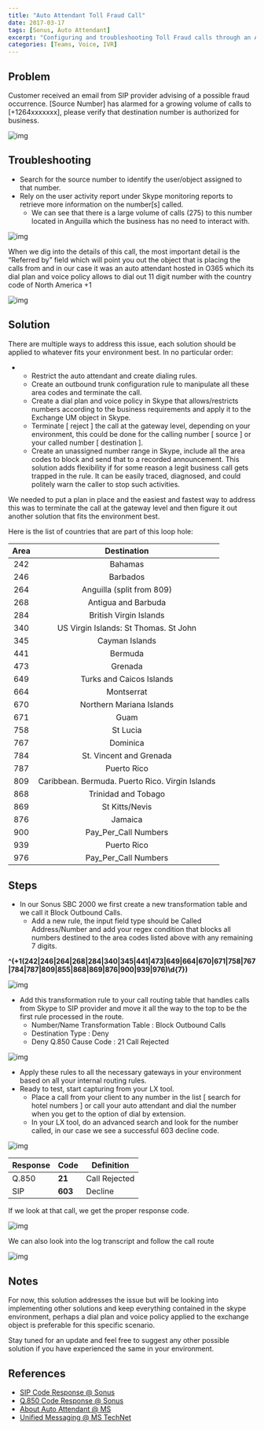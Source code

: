 ```yaml
---
title: "Auto Attendant Toll Fraud Call"
date: 2017-03-17
tags: [Sonus, Auto Attendant]
excerpt: "Configuring and troubleshooting Toll Fraud calls through an Auto Attendant"
categories: [Teams, Voice, IVR]
---
```


## Problem

Customer  received an email from SIP provider advising of a possible fraud  occurrence. [Source Number] has alarmed for a growing volume of calls to  [+1264xxxxxxx], please verify that destination number is authorized for  business.



![img](https://lh3.googleusercontent.com/nf6tWexCKykmxDbX0BW-IuIlumIADMfWuo9rvHbTiSC1-0_fMfxVeHhIfmBfYEp7HGBk8yezgPJn1JBKrO7zJo_EukedV2m4hmL-pCK9JM-W8GvLNzp9CxWB0U9FDt74aRdXsOBeo95I0Eow1vHOV9PZhlPSS3udcxU0MbQukflVYnlrSBTFcE5xGWrFbD1G_Y0v7Ag7kIAFbUtBP6M3sSo4WCMDmLJZY0DDUqYsP_qZCJ0ONkuIl0q4S5y-T7VEo_NRxXThD25jp5TRhkwf6T0p3ZmBO53ybMQKcVGMVXyAP2WFCiiL1EXCSbhmFgCnhdW5uyG-w2FEFdqXG0d25yj96saiJD80iYrKkZqFU_z4CXJoaXEcCO41bBEj8gXxU-mhCdgCGF4l1rkLklbsi5UCPjpyyztaLtVP191cMJavD9JZ7m4PXXWOPR2jIkDkoVyPqA0shT2Q5bAKyOeiZau9P0amkhgyickjVyBtoaXzASLG1vaYy13JJY_vwDUELohQCICHyPY8h-zEKc6dURcvlkCBNrjTPrsj2uI7lCWPcnxILWmbLOHt1PSv-ZEqh7FX7XW9kc-XUBVfXx5p2f_Tg8qaluQVuZkrEENlWmRyIX9ocKVFU3LMFwlUutIuR8K8fw7EZsfEPsXaw01w_iuqed1DBOPoT6yU24D7=w259-h194-no)



## Troubleshooting

- Search for the source number to identify the user/object assigned to that number.
- Rely on the user activity report under Skype monitoring reports to retrieve more information on the number[s] called.
  - We  can see that there is a large volume of calls (275) to this number  located in Anguilla which the business has no need to interact with.



![img](https://lh3.googleusercontent.com/j33qYL1Mn5yruwfQv-zWocY7yJuPfuxKYj_ZBQYukaf9NDUGXu2co2L4IGTR4x84nvy23PDqIpJ6kALp5nA6570p52SWniA45Sxru50TnitoPE2ZdI9JC-kG8qj49kOfETJEu7l2F0NcAP29e6AaOQZhhnySoxzlaIGuST06BnAf_22_gygm4pJZluLU2OwFJUA7Iq4ljauRY9RSLObbJNeyOP9PJbsDQvtOa6efFdHRx9Dbcm-W3nDZb_NdjdhG91-r_yUeVp6LReh8AuMqvaniMo95MXVJjXWGNDZZc28lK92xqi5CYhWuTlw2Z3qrV9TQWyxLacFabJ3H819joDndtCeaz5xiY1FpUZ6QY4KbFr1KwY-ksdDeK5RF5_ThPtjbt-Gu8aDYA5VInOxLVZdt5iZ5p2_kvQo9C2VOUkfkt6HGDKKcNC4yY00v-QOCbf87NWhvWchVCBkmldirCvGily3eNxskl4tIv-8oIe6RdP4IQaqQGQCjYgeFV7wLxffctr9F8RrHTT47iGmhvu1-grRddfHguxDumFTcRE3WlY4LoJGy0Ep5fWSYUBYAc6G8c-dMB-tT9sKBlP7CxmESS7AkKqurpJv1thbEXZCRoaM6njtwhP-_GxK8zDmkANxe-O4SSHgWNlJwlOO43NTpSVnJBjNhY8JQaXAf=w1183-h810-no)



When  we dig into the details of this call, the most important detail is the  “Referred by” field which will point you out the object that is placing  the calls from  and in our case it was an auto attendant hosted in O365  which its dial plan and voice policy allows to dial out 11 digit number  with the country code of North America +1



![img](https://lh3.googleusercontent.com/saX3d-whMAmk2BUYZqJ6OAvdE-jDQLXIKUuO0dmijjy5FdTcbv6yOZNlDUvQVPyHZXmQdYTD57fjbH26b1DjQq6Wp9YrzDwZoOggkCdU6eBOy_-k_bXbGXDHCnGlrf_wQ6qlbGug3N1B87gmfKAO--bSyq8q2YVjDFy0SpJkfF7VhX6sjrKGlBcVkorCqBSX-JMQhnT9h9lnlPrHCPppkWudOwRsVasj9iotDgcH9WlcUIYGc_RB_swzzcvhvCj3Pxw1AQM39cb4NAu13jocHtjvNXKfoCzVwxSmZ5AMrx4BBZvjY3LgyFdc_w6YdvtZ37h0ePW001M92UKppKD96zdJnzVKf4lXw4SRQGIM2tBfhXxbA_eTuKrS5k0aw9u57iJJ92Bx4qRnKeGWvEMdWjSJ5Pl1wEhCHCitXEDXYGkMwHcG4MLo-5I8Znb5KNeTXzlXc3V76EKwmywoxmXHawE2faXfqFNdnjVvNFKm5hQQ_vVnZCzu-KsnpPNAHf4aKJdsJaiEO33361MR1KWFMZIW9Hs4eOatKkrO872gKr-fxPh69ptUZxL279r2uwyvOMm3bCTO5vvDQCWvSG0ptSfHIioibzt0MM96iXcaBq-puDvbAFQtQp5HALtHv5b5z_uN6KbrbHFA6TJtDVbnAH3LYt2e_AKrvZ-k4I01=w998-h547-no)




##  Solution

There  are multiple ways to address this issue, each solution should be  applied to whatever fits your environment best. In no particular order:

- - Restrict the auto attendant and create dialing rules.
  - Create an outbound trunk configuration rule to manipulate all these area codes and terminate the call.
  - Create  a dial plan and voice policy in Skype that allows/restricts numbers  according to the business requirements and apply it to the Exchange UM  object in Skype.
  - Terminate  [ reject ] the call at the gateway level,  depending on your  environment, this could be done for the calling number [ source ] or  your called number [ destination ].
  - Create  an unassigned number range in Skype, include all the area codes to  block and send that to a recorded announcement. This solution adds  flexibility if for some reason a legit business call gets trapped in the  rule. It can be easily traced, diagnosed, and could politely warn the  caller  to stop such activities.

We  needed to put a plan in place and the easiest and fastest way to  address this was to terminate the call at the gateway level and then  figure it out another solution that fits the environment best.



Here is the list of countries that are part of this loop hole:

| Area |                   Destination                   |
| :--: | :---------------------------------------------: |
| 242  |                     Bahamas                     |
| 246  |                    Barbados                     |
| 264  |            Anguilla (split from 809)            |
| 268  |               Antigua and Barbuda               |
| 284  |             British Virgin Islands              |
| 340  |      US Virgin Islands: St Thomas. St John      |
| 345  |                 Cayman Islands                  |
| 441  |                     Bermuda                     |
| 473  |                     Grenada                     |
| 649  |            Turks and Caicos Islands             |
| 664  |                   Montserrat                    |
| 670  |            Northern Mariana Islands             |
| 671  |                      Guam                       |
| 758  |                    St Lucia                     |
| 767  |                    Dominica                     |
| 784  |             St. Vincent and Grenada             |
| 787  |                   Puerto Rico                   |
| 809  | Caribbean. Bermuda. Puerto Rico. Virgin Islands |
| 868  |               Trinidad and Tobago               |
| 869  |                 St Kitts/Nevis                  |
| 876  |                     Jamaica                     |
| 900  |              Pay_Per_Call Numbers               |
| 939  |                   Puerto Rico                   |
| 976  |              Pay_Per_Call Numbers               |



## Steps

- In our Sonus SBC 2000 we first create a new transformation table and we call it Block Outbound Calls.
  - Add  a new rule, the input field type should be Called Address/Number and  add your regex condition that blocks all numbers destined to the area  codes listed above with any remaining 7 digits.

**^(\+1(242\|246\|264\|268\|284\|340\|345\|441\|473\|649\|664\|670\|671\|758\|767\|784\|787\|809\|855\|868\|869\|876\|900\|939\|976)\d{7})**



![img](https://lh3.googleusercontent.com/q6xqGZhZKBLTmoqlwU3OaCLcS8zewVjcirTF24RPpPMyA7nxnNZJo2SLsnx1mYTdY2pTyIXgShJy0cDkfLQtvmySNrK4DpvZI8o3d9PfA7gSy7Nzp-hfgIsKJ9t4Yk98Nle7LDaB-EDNXOEYMTUWLTnK8gvOvRAj5_qZg3tcA18gKvumHgJH8qVw91xayXOtIKnOHnL95f-_lsANSPMJjCFoMeyW2cDl7Dx9KGg5SU85AKHbpCs1NHdJHooJX3JEI7vPSFVHMd7ly57NL5kw8HrAGyCCs9WQK6wVzxeEZB9SO9po-NwARf6le1EQy8xsu3HMH7inQzimGB-DYcZWJbMymxZGFB8TMZ5gJh_pDxj0SCSQiC0jENL0kJGZFscX3J6voerZqvN4DkEM5VyBJf1I5Yp-UzYyOOjf1mpGXtPhw3aplnBq2DNKfwyzRdK6TmbZiwTotPrHgLY4M9thDlkQGrXP6Cipzx_eg5FaebTPnspVyFsOWEBRnuE4g7MIN8Il7nNKblHOovbOdxdZMU0UsRRreaOLJCfk6PY4eXlBf1gWtpZh9WO9gRBR73U9ZpVY766AcNmyXmm23uUrqNMaExG6EII87TesPQvh0A07dxWkFKu4mt2EeQSliA7ucZyQpz5fp-hk_G2omnv-Sh3VSNOSVZofYNoDkug0=w1235-h577-no)



- Add  this transformation rule to your call routing table that handles calls  from Skype to SIP provider and move it all the way to the top to be the  first rule processed in the route.
  - Number/Name Transformation Table : Block Outbound Calls
  - Destination Type : Deny
  - Deny Q.850 Cause Code : 21 Call Rejected



![img](https://lh3.googleusercontent.com/uZqDeYRKbpaYZsoAEqgbL4XKnsVxNjETEfKL9uIpc9NTJMq1POSisemzIo52Bcs5dfa42P_F_DkEKA6XVDq52x1yjZ29Z8tTcTo8w4iWZVw4x2GNLBKzIWQnyvGiKOz87UVTANKw6-2wRTsCbFlG2cX7OdXAYMn_m8Q0q9pJze6GudAN32R4xeNmZohBaGaqXeXemwKO5Q1uSwppszWK37caQIA_1qzSbuUz5-RSoRbp9e1qR42XTkCfOhGmA1Yj7t6ykRkKOHrrRE0O0tD_v-2I0A2r7uE3qzQhR3pq0VnwV2JZwurujTMDTb2ofqi2QdlNveNHbuI94lr-acgG---zeUjI_Jhh6TqcbOn373DEDklULDsTDbpxXinFzcvy1quX0O40P8D4E25Zt3AutSWbk1HCOfcwYmJljkEzY_I6MFOwC1bF-uC0b6geviLQBQ7wtCUZbWFDdlEq4gTTsA_ROEOMqjYhcfedHrCDdHx0EbPICEdx2PNuOrjZgUO4qGJIn14sz5lVp9ZV8oFbEGz9o0eReN37th5n_JbjG77gmQ74om-rzsaeGUy5c9u_9_Z_MnKwaXlUDW2xzCGlADIJAgqZ5vZuT9AGr7nIu5QRK_NomU2gtc2tVaMqkLVUlEGs4sgBkyVvly8z7885iki0Fk2G0t06dz_4IjbN=w1031-h606-no)



- Apply these rules to all the necessary gateways in your environment based on all your internal routing rules.
- Ready to test, start capturing from your LX tool.
  - Place  a call from your client to any number in the list [ search for hotel  numbers ] or call your auto attendant and dial the number when you get  to the option of dial by extension.
  - In your LX tool, do an advanced search and look for the number called, in our case we see a successful 603 decline code.



![img](https://lh3.googleusercontent.com/hSf-zkiGrXYMH265zCp12btTk74encuUmeXs86W54NQnoCsEVG2_KE0SLMUxmGpVXguddQ-MKacnoDprYngcSuE3NI4ya9yDU5g5fBbWr3lJzCgd1rSRTdzlxkzBPCzjd8nyjT3WPbaf8ik4IpluOhT9k6QOiNq04q8VaZDz5Mq_fY8AUO5zaCQOanVzRptt89UbPGGptlm5fF00GeMt1qNSusF-JEtlQ6Z2r0RYNGT5R04q09l8eDX68UWj9p_k_8azSA81LW2J7jhjKA4_XzvXDZGl6E7wCfxDyr00D9TE6x3kI4h-ExbZPbR2VvJ-fiX6wzQyZzNVqFjelrmR-hwjvKXamuopBGUYJgzniM2qHkH1BVR9JQyhKt-BMYtCLPDUYQuVvNgUMj0oajpvPA0_Innqcbv7G3tVOcfCrJWO5SbDJj-G8_TqDZYIe7ioXYMbZmNSJ42bCmkMCQLeh3OO_feTlGw7WKW2lg1iYecXfsYMiSV_wPUsLk-z8SrpeiKl-Z-JC2Zx8-kuFQJmcEkSf_y80L1rw-LLyUnPl8zsiebJQSQMVGuIoYJXpq7rhQmxkPuDV5yo8vKwYUle4URuf8d5tBmHtmMyErdLy26Hj2WQlKGyC62AbY6RPQG-ZI4u3t8-_IDja4cajOH1PIDn-nvUeRnrHh7_0RHb=w1124-h295-no)



| Response | Code    | Definition    |
| -------- | ------- | ------------- |
| Q.850    | **21**  | Call Rejected |
| SIP      | **603** | Decline       |

If we look at that call, we get the proper response code.



![img](https://lh3.googleusercontent.com/lh2LTcYzMcicygeyMbL99HEX_S9vc3huzgyQWgAcL-EaxSF84p1n_rRSpbLTgohj4bHvfYvT6zBrSRT5pcHGHVaCKNBssru1hdo3Q2edHZ5H77v-Ra11w9lqU_uyGI49A6k-TOa41g_saDOwbP67vqAppza-q_WmGeUafs8-uU7vvoN9ljgPSl9ACyB9AznRiP8ZglCvldOoVXnubw4qShkAOQbxeyYmP67NwmLd77i-79G5viGCRdKEiKMlDLxq4h2sHIe5yqZ3U7v184LVhvBgvdygi0ihH-L56jbw2GhXoR3RAk4j0H5bYFLBEf5NfiI5v5wjzxv4RaKz8OkaUNCa-F9NJsVtadWN2zRmlZfVgtxQTHPEhSuluFtMEdYnJfn3_XL9uGwsK-gKOe9tCELAdMd6idKtBI5sTtWuq1Z8SBziaeBDem-g1MnC09PD5aJVxXb_tA_WwiyoHr0Kl5o2UT6csa7hjpDRzz-ApgLsh7OVAgdDi7V8THoJWBGc3v9fFIlU6IOA4N2Z4L7tlKb4Z0jrur8G7oBXCg8BlTSjM6VlQy4FUDujVX-cFB_NMbG5fpD4g75CKre65ezHz5G86vtcXNrCRcRdDt6IIOnS3s3RzNswy3NLuRAlBUXGfopDJnc6zPRgMRUXranyna22LSDb1-9rm6fqDZUK=w1151-h382-no)



We can also look into the log transcript and follow the call route



![img](https://lh3.googleusercontent.com/-iGwuDKdJr_U2Pda27Uizel2VZGYpzdpcGqsa6e3dE9c3KLqE9v0uI7WZRXz_d_uY3YVwQS4Oa5c7Ft0WpyFbnZOHRi2HTv4PeteNFOc9EcIkjPVcBKy0WQ-hzmWD-AMwoM6gKmLLnb7yTsdUOWOqSrFCk8y5RfSYmXDRj6yj-SqWSY6yVGUhoiEegdUsA0GVfVR_P6cC6_673jXDSaqJzx2A77Fl9KI6YVs59llY7KFDn-zMLReEDjGE1gD9jnRzlQAXbnIEPL-d993D7RqqfyMlxhRD5bYzNCprKpz6-fLChbQd0KzS7VDcSBq7QMYdK5fCZKEFGNW6kXODJBtZ3C0Ekk5fPEqvG9iL82rI65Eo4xlI1E5WRm0Y9GDMMDFmvA3hk0hJA4Ik0okfJjsBTzYXWe3NZm7frNiZudBR1G1er1pIJZEI3L8W-q1XEt52I4xQyBYh69Vo0dDSJdJeSCxiCyw65Ck1sxZq1JYTTjAWfIlHsCt45ElJ3JzGDoMWFb8aDXI-BP2f_ocjunRkBvUEFDzRYcd7s_f-Wf3nElSNJwch4U5ogFhUvndyMAbriXXL9Uwq5gk6x1V6GqHXZAebb-yFF_vyOuyXHoWWmvdu6MGw8NYaw-Wus9RH_160u07JC_8NE0RHK8rX7yl_K9S5FmLU-_rGDlZmH_I=w953-h326-no)






##  Notes

For  now, this solution addresses the issue but will be looking into  implementing other solutions and keep everything contained in the skype  environment, perhaps a dial plan and voice policy applied to the  exchange object is preferable for this specific scenario.

Stay  tuned for an update and feel free to suggest any other possible  solution if you have experienced the same in your environment.



## References



- [SIP Code Response @ Sonus](https://support.sonus.net/display/UXAPIDOC/SIP+Response+Codes+-+Reference)
- [Q.850 Code Response @ Sonus](https://support.sonus.net/display/UXAPIDOC/Q.850+Cause+Codes+-+Reference)
- [About Auto Attendant @ MS](https://technet.microsoft.com/en-us/library/cc526581.aspx)
- [Unified Messaging @ MS TechNet](https://technet.microsoft.com/en-us/library/cc526590.aspx)
